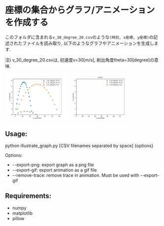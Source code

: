 # 座標の集合からグラフ/アニメーションを作成する
このフォルダに含まれる`v_30_degree_20.csv`のような`(時刻, x座標, y座標)`の記述されたファイルを読み取り, 以下のようなグラフやアニメーションを生成します.

注) v_30_degree_20.csvは, 初速度v=30[m/s], 射出角度theta=30[degree]の意味.

<img src=graph.png width="40%"> <img src=animation.gif width="40%">

## Usage:
 python illustrate_graph.py [CSV filenames separated by space] {options}

 Options:
 - --export-png: export graph as a png file
 - --export-gif: export animation as a gif file
 - --remove-trace: remove trace in animation. Must be used with --export-gif

## Requirements:
  - numpy
  - matplotlib
  - pillow
